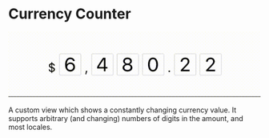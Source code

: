 # Currency Counter

![Video](images/example.gif)

A custom view which shows a constantly changing currency value. It supports arbitrary (and changing) numbers of digits in the amount, and most locales.
